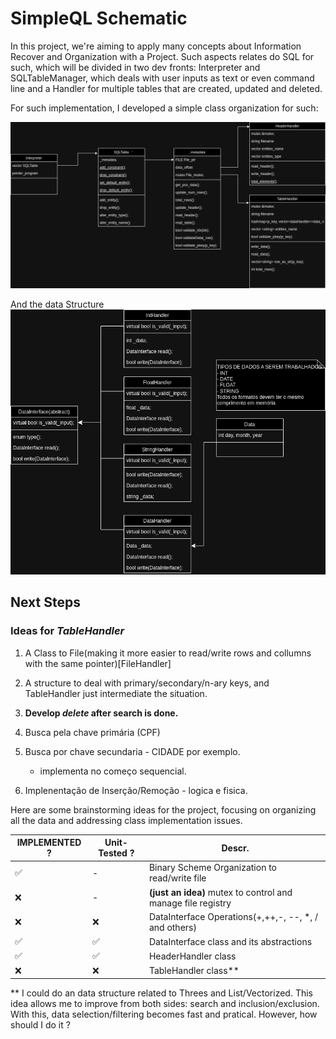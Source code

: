 # SimpleQL Schematic


In this project, we're aiming to apply many concepts about  Information Recover and Organization with a Project. Such aspects relates do SQL for such, which will be divided in two dev fronts: Interpreter and SQLTableManager, which deals with user inputs as text or even command line and a Handler for multiple tables that are created, updated and deleted. 

For such implementation, I developed a simple class organization for such: 

![SQLTable](img/SQLtable.png) 

And the data Structure
![SQLTable](img/dataInterface.png) 






## Next Steps

### Ideas for _TableHandler_
1. A Class to File(making it more easier to read/write rows and collumns with the same pointer)[FileHandler]

2. A structure to deal with primary/secondary/n-ary keys, and TableHandler just intermediate the situation.
3. **Develop _delete_ after search is done.**
3. Busca pela chave primária (CPF)
4. Busca por chave secundaria - CIDADE por exemplo. 
    - implementa no começo sequencial.
5. Implenentação de Inserção/Remoção - logica e fisica.




Here are some brainstorming ideas for the project, focusing on organizing all the data and addressing class implementation issues.


|IMPLEMENTED ?| Unit-Tested ? | Descr.|
|-|-|-|
|✅| -| Binary Scheme Organization to read/write file|
|❌| -| **(just an idea)** mutex to control and manage file registry|
|❌|❌| DataInterface Operations(+,++,-, --, *, / and others)|
|✅|✅| DataInterface class and its abstractions|
|✅|✅| HeaderHandler class |
|❌|❌| TableHandler class**|


<!-- ✅ -->
<!-- ❌ -->

** I could do an data structure related to Threes and List/Vectorized. This idea allows me to improve from both sides: search and inclusion/exclusion. With this, data selection/filtering becomes fast and pratical. However, how should I do it ? 